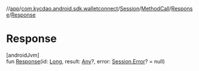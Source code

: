 //[app](../../../../../index.md)/[com.kycdao.android.sdk.walletconnect](../../../index.md)/[Session](../../index.md)/[MethodCall](../index.md)/[Response](index.md)/[Response](-response.md)

# Response

[androidJvm]\
fun [Response](-response.md)(id: [Long](https://kotlinlang.org/api/latest/jvm/stdlib/kotlin/-long/index.html), result: [Any](https://kotlinlang.org/api/latest/jvm/stdlib/kotlin/-any/index.html)?, error: [Session.Error](../../-error/index.md)? = null)
